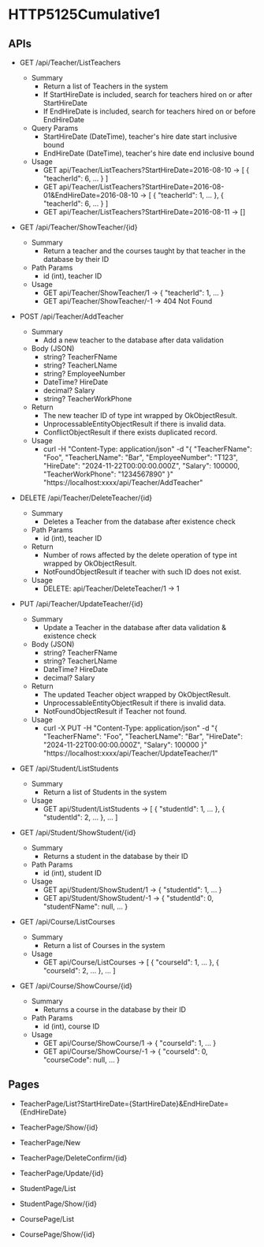 # HTTP5125Cumulative1
## APIs
- GET /api/Teacher/ListTeachers
    - Summary
        - Return a list of Teachers in the system
        - If StartHireDate is included, search for teachers hired on or after StartHireDate
        - If EndHireDate is included, search for teachers hired on or before EndHireDate
    - Query Params
        - StartHireDate (DateTime), teacher's hire date start inclusive bound
        - EndHireDate (DateTime), teacher's hire date end inclusive bound
    - Usage
        - GET api/Teacher/ListTeachers?StartHireDate=2016-08-10 -> \[ { "teacherId": 6, ... } \]
        - GET api/Teacher/ListTeachers?StartHireDate=2016-08-01&EndHireDate=2016-08-10 -> \[ { "teacherId": 1, ... }, { "teacherId": 6, ... } \]
        - GET api/Teacher/ListTeachers?StartHireDate=2016-08-11 -> \[\]

- GET /api/Teacher/ShowTeacher/{id}
    - Summary
        - Return a teacher and the courses taught by that teacher in the database by their ID
    - Path Params
        - id (int), teacher ID
    - Usage
        - GET api/Teacher/ShowTeacher/1 -> { "teacherId": 1, ... }
        - GET api/Teacher/ShowTeacher/-1 -> 404 Not Found

- POST /api/Teacher/AddTeacher
    - Summary
        - Add a new teacher to the database after data validation
    - Body (JSON)
        - string? TeacherFName
        - string? TeacherLName
        - string? EmployeeNumber
        - DateTime? HireDate
        - decimal? Salary
        - string? TeacherWorkPhone
    - Return
        - The new teacher ID of type int wrapped by OkObjectResult.
        - UnprocessableEntityObjectResult if there is invalid data.
        - ConflictObjectResult if there exists duplicated record.
    - Usage
        - curl -H "Content-Type: application/json" -d "{ \"TeacherFName\": \"Foo\", \"TeacherLName\": \"Bar\", \"EmployeeNumber\": \"T123\", \"HireDate\": \"2024-11-22T00:00:00.000Z\", \"Salary\": 100000, \"TeacherWorkPhone\": \"1234567890\" }" "https://localhost:xxxx/api/Teacher/AddTeacher"

- DELETE /api/Teacher/DeleteTeacher/{id}
    - Summary
        - Deletes a Teacher from the database after existence check
    - Path Params
        - id (int), teacher ID
    - Return
        - Number of rows affected by the delete operation of type int wrapped by OkObjectResult.
        - NotFoundObjectResult if teacher with such ID does not exist.
    - Usage
        - DELETE: api/Teacher/DeleteTeacher/1 -> 1

- PUT /api/Teacher/UpdateTeacher/{id}
    - Summary
        - Update a Teacher in the database after data validation & existence check
    - Body (JSON)
        - string? TeacherFName
        - string? TeacherLName
        - DateTime? HireDate
        - decimal? Salary
    - Return
        - The updated Teacher object wrapped by OkObjectResult.
        - UnprocessableEntityObjectResult if there is invalid data.
        - NotFoundObjectResult if Teacher not found.
    - Usage
        - curl -X PUT -H "Content-Type: application/json" -d "{ \"TeacherFName\": \"Foo\", \"TeacherLName\": \"Bar\", \"HireDate\": \"2024-11-22T00:00:00.000Z\", \"Salary\": 100000 }" "https://localhost:xxxx/api/Teacher/UpdateTeacher/1"

- GET /api/Student/ListStudents
    - Summary
        - Return a list of Students in the system
    - Usage
        - GET api/Student/ListStudents -> \[ { "studentId": 1, ... }, { "studentId": 2, ... }, ... \]

- GET /api/Student/ShowStudent/{id}
    - Summary
        - Returns a student in the database by their ID
    - Path Params
        - id (int), student ID
    - Usage
        - GET api/Student/ShowStudent/1 -> { "studentId": 1, ... }
        - GET api/Student/ShowStudent/-1 -> { "studentId": 0, "studentFName": null, ... }

- GET /api/Course/ListCourses
    - Summary
        - Return a list of Courses in the system
    - Usage
        - GET api/Course/ListCourses -> \[ { "courseId": 1, ... }, { "courseId": 2, ... }, ... \]

- GET /api/Course/ShowCourse/{id}
    - Summary
        - Returns a course in the database by their ID
    - Path Params
        - id (int), course ID
    - Usage
        - GET api/Course/ShowCourse/1 -> { "courseId": 1, ... }
        - GET api/Course/ShowCourse/-1 -> { "courseId": 0, "courseCode": null, ... }

## Pages
- TeacherPage/List?StartHireDate={StartHireDate}&EndHireDate={EndHireDate}

- TeacherPage/Show/{id}

- TeacherPage/New

- TeacherPage/DeleteConfirm/{id}

- TeacherPage/Update/{id}

- StudentPage/List

- StudentPage/Show/{id}

- CoursePage/List

- CoursePage/Show/{id}

